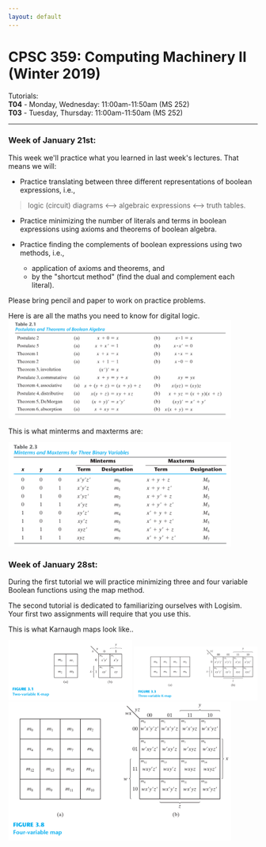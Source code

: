 ```yaml
---
layout: default
---
```


# CPSC 359: Computing Machinery II (Winter 2019)

Tutorials:  
**T04** - Monday, Wednesday: 11:00am-11:50am (MS 252)  
**T03** - Tuesday, Thursday: 11:00am-11:50am (MS 252)


----

### Week of January 21st:
This week we'll practice what you learned in last week's lectures. That means we will:

- Practice translating between three different representations of boolean expressions, i.e.,
 > logic (circuit) diagrams <--> algebraic expressions <--> truth tables.

- Practice minimizing the number of literals and terms in boolean expressions using axioms and theorems of boolean algebra.

- Practice finding the complements of boolean expressions using two methods, i.e.,
  * application of axioms and theorems, and
  * by the "shortcut method" (find the dual and complement each literal).

Please bring pencil and paper to work on practice problems.

Here is are all the maths you need to know for digital logic.
<img src="https://raw.githubusercontent.com/philstutorials/philstutorials.github.io/master/_data/postulates_theorems.png " width="450"/>

This is what minterms and maxterms are:

 <img src="https://raw.githubusercontent.com/philstutorials/philstutorials.github.io/master/_data/minmaxterms.png " width="450"/>

### Week of January 28st:
During the first tutorial we will practice minimizing three and four variable Boolean functions using the map method.

The second tutorial is dedicated to familiarizing ourselves with Logisim. Your first two assignments will require that you use this.

This is what Karnaugh maps look like..

<div>
 <img src="https://raw.githubusercontent.com/philstutorials/philstutorials.github.io/master/_data/kmap2.png " width="250"/>
 <img src="https://raw.githubusercontent.com/philstutorials/philstutorials.github.io/master/_data/kmap3.png " width="250"/>
 <img src="https://raw.githubusercontent.com/philstutorials/philstutorials.github.io/master/_data/kmap4.png " width="450"/>
</div>
